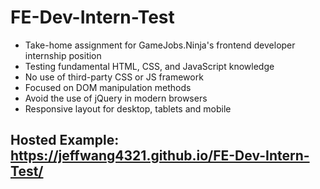 # FE-Dev-Intern-Test
- Take-home assignment for GameJobs.Ninja's frontend developer internship position 
- Testing fundamental HTML, CSS, and JavaScript knowledge
- No use of third-party CSS or JS framework
- Focused on DOM manipulation methods 
- Avoid the use of jQuery in modern browsers
- Responsive layout for desktop, tablets and mobile
## Hosted Example: https://jeffwang4321.github.io/FE-Dev-Intern-Test/

